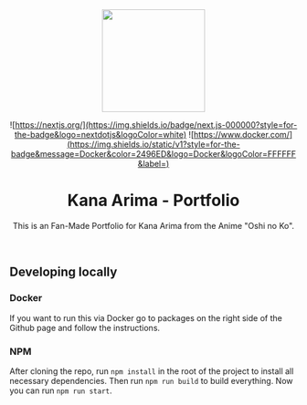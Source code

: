 <div align="center">
  
  <a href="https://kana-arima.com/">
    <img width="180" src="https://kana-arima.com/_next/image?url=%2F_next%2Fstatic%2Fmedia%2FprofilePicture.e1d474b5.png&w=384&q=75"/>
  </a>

  <p align="center">

![https://nextjs.org/](https://img.shields.io/badge/next.js-000000?style=for-the-badge&logo=nextdotjs&logoColor=white)
![https://www.docker.com/](https://img.shields.io/static/v1?style=for-the-badge&message=Docker&color=2496ED&logo=Docker&logoColor=FFFFFF&label=)

  </p>

  <h1 align="center">Kana Arima - Portfolio</h1>

  <p align="center">
    This is an Fan-Made Portfolio for Kana Arima from the Anime "Oshi no Ko".
  </p>

</div>

<br>

## Developing locally

### Docker

If you want to run this via Docker go to packages on the right side of the Github page and follow the instructions.

### NPM

After cloning the repo, run `npm install` in the root of the project to install all necessary dependencies. Then run `npm run build` to build everything. Now you can run `npm run start`.
